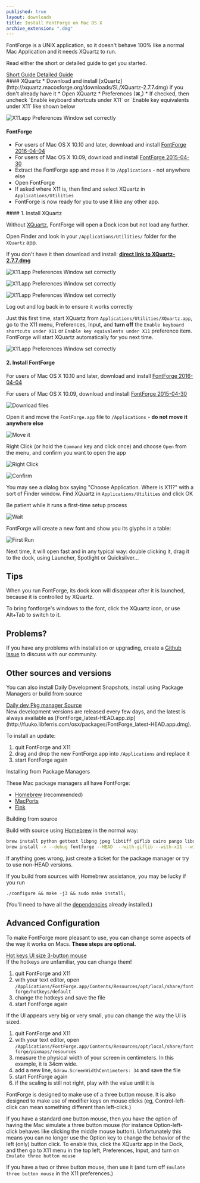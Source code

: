 ```yaml
---
published: true
layout: downloads
title: Install FontForge on Mac OS X
archive_extension: ".dmg"
---
```


FontForge is a UNIX application, so it doesn't behave 100% like a normal Mac Application and it needs XQuartz to run.

Read either the short or detailed guide to get you started.

<a class="btn btn-primary btn-large default" data-toggle="collapse" href="#collapseBasic" aria-expanded="false" aria-controls="collapseBasic">
  Short Guide
</a>
<a class="btn btn-primary btn-large default" data-toggle="collapse" href="#collapseDetail" aria-expanded="false" aria-controls="collapseDetail">
  Detailed Guide
</a>

<div class="collapse" id="collapseBasic"><div class="well" markdown="1">
#### XQuartz
* Download and install [xQuartz](http://xquartz.macosforge.org/downloads/SL/XQuartz-2.7.7.dmg) if you don't already have it
* Open XQuartz
* Preferences (⌘,)
* If checked, then uncheck `Enable keyboard shortcuts under X11` or `Enable key equivalents under X11` like shown below

![X11.app Preferences Window set correctly](../x11prefs.png)

#### FontForge

* For users of Mac OS X 10.10 and later, download and install [FontForge 2016-04-04](https://github.com/fontforge/fontforge/releases/download/20160404/FontForge-2016-04-04-Mac.app.dmg.zip)
* For users of Mac OS X 10.09, download and install [FontForge 2015-04-30](https://github.com/fontforge/fontforge/releases/download/20150430/FontForge-2015-04-30-Mac.app.dmg) 
* Extract the FontForge app and move it to `/Applications` - not anywhere else
* Open FontForge
* If asked where X11 is, then find and select XQuartz in `Applications/Utilities`
* FontForge is now ready for you to use it like any other app.
</div></div>

<div class="collapse" id="collapseDetail"><div class="well" markdown="1">
#### 1. Install XQuartz

Without [XQuartz](http://xquartz.macosforge.org), FontForge will open a Dock icon but not load any further.

Open Finder and look in your `/Applications/Utilities/` folder for the `XQuartz` app.

If you don't have it then download and install: **[direct link to XQuartz-2.7.7.dmg](http://xquartz.macosforge.org/downloads/SL/XQuartz-2.7.7.dmg)**

![X11.app Preferences Window set correctly](../mac-xquarz-1-installer.png)

![X11.app Preferences Window set correctly](../mac-xquartz-2-start.png)

![X11.app Preferences Window set correctly](../mac-xquart-3-finished.png)

Log out and log back in to ensure it works correctly

Just this first time, start XQuartz from `Applications/Utilities/XQuartz.app`, go to the X11 menu, Preferences, Input, and **turn off** the `Enable keyboard shortcuts under X11` or `Enable key equivalents under X11` preference item. FontForge will start XQuartz automatically for you next time.

![X11.app Preferences Window set correctly](../x11prefs.png)

#### 2. Install FontForge

For users of Mac OS X 10.10 and later, download and install [FontForge 2016-04-04](https://github.com/fontforge/fontforge/releases/download/20160404/FontForge-2016-04-04-Mac.app.dmg.zip)

For users of Mac OS X 10.09, download and install [FontForge 2015-04-30](https://github.com/fontforge/fontforge/releases/download/20150430/FontForge-2015-04-30-Mac.app.dmg) 

![Download files](../mac-download-files.png)

Open it and move the `FontForge.app` file to `/Applications` - **do not move it anywhere else**

![Move it](../mac-drag.png)

Right Click (or hold the `Command` key and click once) and choose `Open` from the menu, and confirm you want to open the app

![Right Click](../mac-open-2-right-click.png)

![Confirm](../mac-open-3-confirm.png)

You may see a dialog box saying "Choose Application. Where is X11?" with a sort of Finder window. Find XQuartz in `Applications/Utilities` and click OK

Be patient while it runs a first-time setup process

![Wait](../mac-first-time.png)

FontForge will create a new font and show you its glyphs in a table:

![First Run](../mac-running-fontforge.png)

Next time, it will open fast and in any typical way: double clicking it, drag it to the dock, using Launcher, Spotlight or Quicksilver...

## Tips

When you run FontForge, its dock icon will disappear after it is launched, because it is controlled by XQuartz.

To bring fontforge's windows to the font, click the XQuartz icon, or use Alt+Tab to switch to it.

</div></div>

## Problems?

If you have any problems with installation or upgrading, create a [Github Issue](https://guides.github.com/features/issues/) to discuss with our community.

## Other sources and versions

You can also install Daily Development Snapshots, install using Package Managers or build from source

<a class="btn btn-primary btn-large default" data-toggle="collapse" href="#collapseDev" aria-expanded="false" aria-controls="collapseBasic">
  Daily dev
</a>
<a class="btn btn-primary btn-large default" data-toggle="collapse" href="#collapsePkg" aria-expanded="false" aria-controls="collapseDetail">
  Pkg manager
</a>
<a class="btn btn-primary btn-large default" data-toggle="collapse" href="#collapseSrc" aria-expanded="false" aria-controls="collapseBasic">
  Source
</a>

<div class="collapse" id="collapseDev"><div class="well" markdown="1">
New development versions are released every few days, and the latest is always available as [FontForge_latest-HEAD.app.zip](http://fuuko.libferris.com/osx/packages/FontForge_latest-HEAD.app.dmg).

To install an update:

1. quit FontForge and X11
2. drag and drop the new FontForge.app into `/Applications` and replace it
3. start FontForge again
</div></div>

<div class="collapse" id="collapsePkg"><div class="well" markdown="1">
Installing from Package Managers

These Mac package managers all have FontForge:

* [Homebrew](http://brew.sh) (recommended)
* [MacPorts](https://www.macports.org/)
* [Fink](http://www.finkproject.org/)
</div></div>

<div class="collapse" id="collapseSrc"><div class="well" markdown="1">
Building from source

Build with source using [Homebrew](http://www.brew.sh) in the normal way:

```Bash
brew install python gettext libpng jpeg libtiff giflib cairo pango libspiro czmq fontconfig automake libtool pkg-config glib pango
brew install -v --debug fontforge --HEAD  --with-giflib --with-x11 --with-libspiro
```

If anything goes wrong, just create a ticket for the package manager or try to use non-HEAD versions.

If you build from sources with Homebrew assistance, you may be lucky if you run

    ./configure && make -j3 && sudo make install;

(You'll need to have all the [dependencies](../source.html#Dependencies) already installed.)
</div></div>

## Advanced Configuration

To make FontForge more pleasant to use, you can change some aspects of the way it works on Macs. **These steps are optional.**

<a class="btn btn-primary btn-large default" data-toggle="collapse" href="#collapseHot" aria-expanded="false" aria-controls="collapseBasic">
  Hot keys
</a>
<a class="btn btn-primary btn-large default" data-toggle="collapse" href="#collapseUI" aria-expanded="false" aria-controls="collapseDetail">
  UI size
</a>
<a class="btn btn-primary btn-large default" data-toggle="collapse" href="#collapseMouse" aria-expanded="false" aria-controls="collapseBasic">
  3-button mouse
</a>

<div class="collapse" id="collapseHot"><div class="well" markdown="1">
If the hotkeys are unfamiliar, you can change them!

1. quit FontForge and X11
2. with your text editor, open `/Applications/FontForge.app/Contents/Resources/opt/local/share/fontforge/hotkeys/default`
3. change the hotkeys and save the file
4. start FontForge again
</div></div>

<div class="collapse" id="collapseUI"><div class="well" markdown="1">
If the UI appears very big or very small, you can change the way the UI is sized.

1. quit FontForge and X11
2. with your text editor, open `/Applications/FontForge.app/Contents/Resources/opt/local/share/fontforge/pixmaps/resources`
3. measure the physical width of your screen in centimeters. In this example, it is 34cm wide.
4. add a new line, `Gdraw.ScreenWidthCentimeters: 34` and save the file
5. start FontForge again
6. if the scaling is still not right, play with the value until it is
</div></div>

<div class="collapse" id="collapseMouse"><div class="well" markdown="1">
FontForge is designed to make use of a three button mouse. It is also designed to make use of modifier keys on mouse clicks (eg, Control-left-click can mean something different than left-click.)

If you have a standard one button mouse, then you have the option of having the Mac simulate a three button mouse (for instance Option-left-click behaves like clicking the middle mouse button). Unfortunately this means you can no longer use the Option key to change the behavior of the left (only) button click. To enable this, click the XQuartz app in the Dock, and then go to X11 menu in the top left, Preferences, Input, and turn on `Emulate three button mouse`

If you have a two or three button mouse, then use it (and turn off `Emulate three button mouse` in the X11 preferences.)
</div></div>
